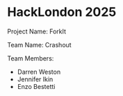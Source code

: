 # HackLondon 2025

Project Name: ForkIt

Team Name: Crashout

Team Members:
- Darren Weston
- Jennifer Ikin
- Enzo Bestetti
